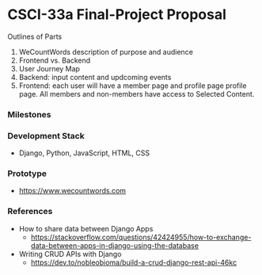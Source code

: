 # CSCI-33a Final-Project Proposal

Outlines of Parts
1. WeCountWords description of purpose and audience
1. Frontend vs. Backend
1. User Journey Map
1. Backend: input content and updcoming events
1. Frontend: each user will have a member page and profile page profile page. All members and non-members have access to Selected Content.

### Milestones

### Development Stack
* Django, Python, JavaScript, HTML, CSS

### Prototype
* https://www.wecountwords.com

### References
* How to share data between Django Apps
  - https://stackoverflow.com/questions/42424955/how-to-exchange-data-between-apps-in-django-using-the-database
* Writing CRUD APIs with Django
  - https://dev.to/nobleobioma/build-a-crud-django-rest-api-46kc
